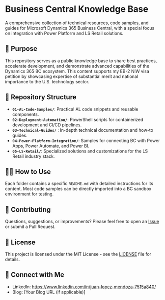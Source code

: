 # Business Central Knowledge Base

A comprehensive collection of technical resources, code samples, and guides for Microsoft Dynamics 365 Business Central, with a special focus on integration with Power Platform and LS Retail solutions.

## 🚀 Purpose

This repository serves as a public knowledge base to share best practices, accelerate development, and demonstrate advanced capabilities of the Dynamics 365 BC ecosystem. This content supports my EB-2 NIW visa petition by showcasing expertise of substantial merit and national importance to the U.S. technology sector.

## 📂 Repository Structure

*   **`01-AL-Code-Samples/`**: Practical AL code snippets and reusable components.
*   **`02-Deployment-Automation/`**: PowerShell scripts for containerized development and CI/CD pipelines.
*   **`03-Technical-Guides/`** : In-depth technical documentation and how-to guides.
*   **`04-Power-Platform-Integration/`**: Samples for connecting BC with Power Apps, Power Automate, and Power BI.
*   **`05-LS-Retail/`**: Specialized solutions and customizations for the LS Retail industry stack.

## 👨‍💻 How to Use

Each folder contains a specific `README.md` with detailed instructions for its content. Most code samples can be directly imported into a BC sandbox environment for testing.

## 🤝 Contributing

Questions, suggestions, or improvements? Please feel free to open an [Issue](../../issues) or submit a Pull Request.

## 📜 License

This project is licensed under the MIT License - see the [LICENSE](LICENSE) file for details.

## 🔗 Connect with Me

*   LinkedIn: https://www.linkedin.com/in/juan-lopez-mendoza-7515a840/
*   Blog: [Your Blog URL (if applicable)]
